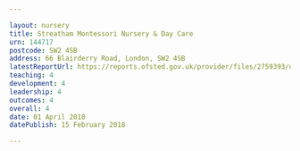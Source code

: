 ```yaml
---

layout: nursery
title: Streatham Montessori Nursery & Day Care
urn: 144717
postcode: SW2 4SB
address: 66 Blairderry Road, London, SW2 4SB
latestReportUrl: https://reports.ofsted.gov.uk/provider/files/2759393/urn/144717.pdf
teaching: 4
development: 4
leadership: 4
outcomes: 4
overall: 4
date: 01 April 2018 
datePublish: 15 February 2018

---
```


